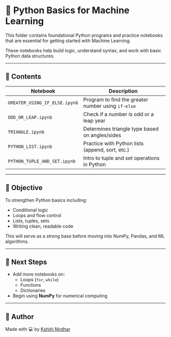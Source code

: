 # 🧠 Python Basics for Machine Learning

This folder contains foundational Python programs and practice notebooks that are essential for getting started with Machine Learning.

These notebooks help build logic, understand syntax, and work with basic Python data structures.

---

## 📂 Contents

| Notebook | Description |
|----------|-------------|
| `GREATER_USING_IF_ELSE.ipynb` | Program to find the greater number using `if-else` |
| `ODD_OR_LEAP.ipynb` | Check if a number is odd or a leap year |
| `TRIANGLE.ipynb` | Determines triangle type based on angles/sides |
| `PYTHON_LIST.ipynb` | Practice with Python lists (append, sort, etc.) |
| `PYTHON_TUPLE_AND_SET.ipynb` | Intro to tuple and set operations in Python |

---

## 🎯 Objective

To strengthen Python basics including:
- Conditional logic
- Loops and flow control
- Lists, tuples, sets
- Writing clean, readable code

This will serve as a strong base before moving into NumPy, Pandas, and ML algorithms.

---

## 🔁 Next Steps

- Add more notebooks on:
  - Loops (`for`, `while`)
  - Functions
  - Dictionaries
- Begin using **NumPy** for numerical computing

---

## 📌 Author

Made with 💻 by [Kshitij Nirdhar](https://github.com/kshitijnirdhar20)
